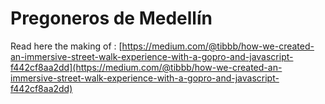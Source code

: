 # Pregoneros de Medellín

Read here the making of : [https://medium.com/@tibbb/how-we-created-an-immersive-street-walk-experience-with-a-gopro-and-javascript-f442cf8aa2dd](https://medium.com/@tibbb/how-we-created-an-immersive-street-walk-experience-with-a-gopro-and-javascript-f442cf8aa2dd)

